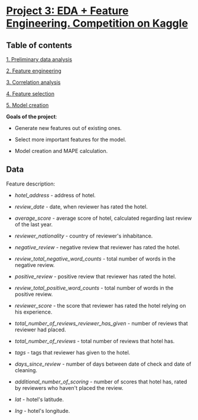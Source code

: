 # [Project 3: EDA + Feature Engineering. Competition on Kaggle](https://github.com/errlwdfi/sf_data_science/tree/main/booking)

## Table of contents
[1. Preliminary data analysis](https://github.com/errlwdfi/sf_data_science/tree/main/booking/README.md#Preliminary_data_analysis)

[2. Feature engineering](https://github.com/errlwdfi/sf_data_science/tree/main/booking/README.md#Feature_engineering)

[3. Correlation analysis](https://github.com/errlwdfi/sf_data_science/tree/main/booking/README.md#Correlation_analysis)

[4. Feature selection](https://github.com/errlwdfi/sf_data_science/tree/main/booking/README.md#Feature_selection)

[5. Model creation](https://github.com/errlwdfi/sf_data_science/tree/main/booking/README.md#Model_creation)

**Goals of the project**:

* Generate new features out of existing ones.

* Select more important features for the model.

* Model creation and MAPE calculation.

## Data

Feature description:

* *hotel_address* - address of hotel.

* *review_date* - date, when reviewer has rated the hotel.

* *average_score* - average score of hotel, calculated regarding last review of the last year.

* *reviewer_nationality* - country of reviewer's inhabitance.

* *negative_review* - negative review that reviewer has rated the hotel.

* *review_total_negative_word_counts* - total number of words in the negative review.

* *positive_review* - positive review that reviewer has rated the hotel.

* *review_total_positive_word_counts* - total number of words in the positive review.

* *reviewer_score* - the score that reviewer has rated the hotel relying on his experience.

* *total_number_of_reviews_reviewer_has_given* - number of reviews that reviewer had placed.

* *total_number_of_reviews* - total number of reviews that hotel has.

* *tags* - tags that reviewer has given to the hotel.

* *days_since_review* - number of days between date of check and date of cleaning.

* *additional_number_of_scoring* - number of scores that hotel has, rated by reviewers who haven't placed the review.

* *lat* - hotel's latitude.

* *lng* - hotel's longitude.